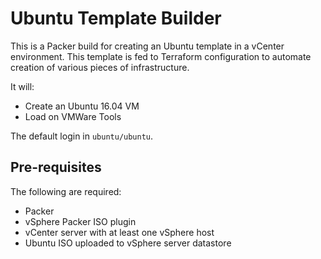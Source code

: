 # Ubuntu Template Builder

This is a Packer build for creating an Ubuntu template in a vCenter environment. This template is fed to Terraform configuration to automate creation of various pieces of infrastructure.

It will:

- Create an Ubuntu 16.04 VM
- Load on VMWare Tools

The default login in `ubuntu/ubuntu`.

## Pre-requisites

The following are required:

- Packer
- vSphere Packer ISO plugin
- vCenter server with at least one vSphere host
- Ubuntu ISO uploaded to vSphere server datastore

